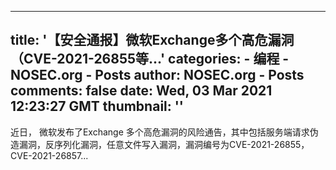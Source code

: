 
---
title: '【安全通报】微软Exchange多个高危漏洞（CVE-2021-26855等...'
categories: 
    - 编程
    - NOSEC.org - Posts
author: NOSEC.org - Posts
comments: false
date: Wed, 03 Mar 2021 12:23:27 GMT
thumbnail: ''
---

<div>   
近日， 微软发布了Exchange 多个高危漏洞的风险通告，其中包括服务端请求伪造漏洞，反序列化漏洞，任意文件写入漏洞，漏洞编号为CVE-2021-26855，CVE-2021-26857...  
</div>
            